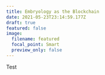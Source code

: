 ```yaml
---
title: Embryology as the Blockchain
date: 2021-05-23T23:14:59.177Z
draft: true
featured: false
image:
  filename: featured
  focal_point: Smart
  preview_only: false
---
```

Test